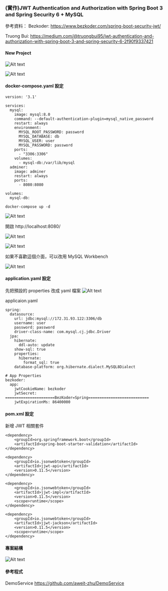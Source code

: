 ### (實作)JWT Authentication and Authorization with Spring Boot 3 and Spring Security 6 + MySQL

參考資料：
Bezkoder:
<https://www.bezkoder.com/spring-boot-security-jwt/>

Truong Bui:
<https://medium.com/@truongbui95/jwt-authentication-and-authorization-with-spring-boot-3-and-spring-security-6-2f90f9337421>


#### New Project

![Alt text](image-82.png)

![Alt text](image-83.png)

#### docker-compose.yaml 設定

```
version: '3.1'

services:
  mysql:
    image: mysql:8.0
    command: --default-authentication-plugin=mysql_native_password
    restart: always
    environment:
      MYSQL_ROOT_PASSWORD: password
      MYSQL_DATABASE: db
      MYSQL_USER: user
      MYSQL_PASSWORD: password
    ports:
      - "3306:3306"
    volumes:
      - mysql-db:/var/lib/mysql
  adminer:
    image: adminer
    restart: always
    ports:
      - 8080:8080

volumes:
  mysql-db:
```

```
docker-compose up -d
```

![Alt text](image-84.png)

開啟 http://localhost:8080/

![Alt text](image-85.png)

![Alt text](image-86.png)

如果不喜歡這個介面，可以改用 MySQL Workbench

![Alt text](image-87.png)

#### application.yaml 設定

先把預設的 properties 改成 yaml 檔案
![Alt text](image-88.png)

applicaion.yaml
```
spring:
  datasource:
    url: jdbc:mysql://172.31.93.122:3306/db
    username: user
    password: password
    driver-class-name: com.mysql.cj.jdbc.Driver
  jpa:
    hibernate:
      ddl-auto: update
    show-sql: true
    properties:
      hibernate:
        format_sql: true
    database-platform: org.hibernate.dialect.MySQL8Dialect
    
# App Properties
bezkoder:
  app:
    jwtCookieName: bezkoder
    jwtSecret: ======================BezKoder=Spring===========================
    jwtExpirationMs: 86400000
```

#### pom.xml 設定

新增 JWT 相關套件
```
<dependency>
	<groupId>org.springframework.boot</groupId>
	<artifactId>spring-boot-starter-validation</artifactId>
</dependency>

<dependency>
	<groupId>io.jsonwebtoken</groupId>
	<artifactId>jjwt-api</artifactId>
	<version>0.11.5</version>
</dependency>

<dependency>
	<groupId>io.jsonwebtoken</groupId>
	<artifactId>jjwt-impl</artifactId>
	<version>0.11.5</version>
	<scope>runtime</scope>
</dependency>

<dependency>
	<groupId>io.jsonwebtoken</groupId>
	<artifactId>jjwt-jackson</artifactId>
	<version>0.11.5</version>
	<scope>runtime</scope>
</dependency>
```

#### 專案結構

![Alt text](image-89.png)


#### 參考程式

DemoService
<https://github.com/aweit-zhu/DemoService>